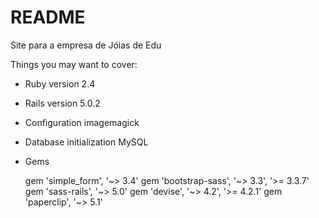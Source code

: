 # README

Site para a empresa de Jóias de Edu

Things you may want to cover:

* Ruby version
  2.4

* Rails version
  5.0.2

* Configuration
  imagemagick

* Database initialization
    MySQL

* Gems
  
  gem 'simple_form', '~> 3.4'
  gem 'bootstrap-sass', '~> 3.3', '>= 3.3.7'
  gem 'sass-rails', '~> 5.0'
  gem 'devise', '~> 4.2', '>= 4.2.1'
  gem 'paperclip', '~> 5.1'
